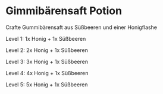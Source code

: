 # Gimmibärensaft Potion

Crafte Gummibärensaft aus Süßbeeren und einer Honigflashe

Level 1: 1x Honig + 1x Süßbeeren

Level 2: 2x Honig + 1x Süßbeeren

Level 3: 3x Honig + 1x Süßbeeren

Level 4: 4x Honig + 1x Süßbeeren

Level 5: 5x Honig + 1x Süßbeeren
